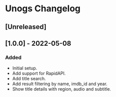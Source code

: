 # Unogs Changelog


## [Unreleased]

## [1.0.0] - 2022-05-08
### Added
- Initial setup.
- Add support for RapidAPI.
- Add title search.
- Add result filtering by name, imdb_id and year.
- Show title details with region, audio and subtitle.